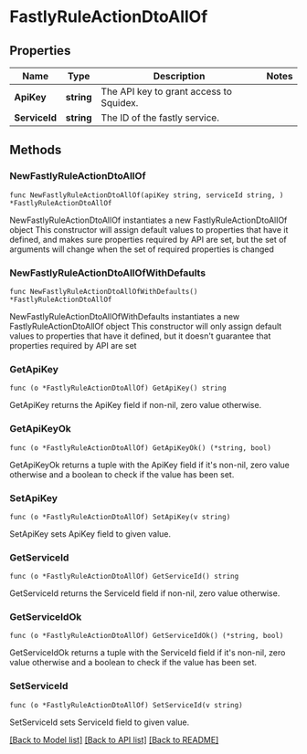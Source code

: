 # FastlyRuleActionDtoAllOf

## Properties

Name | Type | Description | Notes
------------ | ------------- | ------------- | -------------
**ApiKey** | **string** | The API key to grant access to Squidex. | 
**ServiceId** | **string** | The ID of the fastly service. | 

## Methods

### NewFastlyRuleActionDtoAllOf

`func NewFastlyRuleActionDtoAllOf(apiKey string, serviceId string, ) *FastlyRuleActionDtoAllOf`

NewFastlyRuleActionDtoAllOf instantiates a new FastlyRuleActionDtoAllOf object
This constructor will assign default values to properties that have it defined,
and makes sure properties required by API are set, but the set of arguments
will change when the set of required properties is changed

### NewFastlyRuleActionDtoAllOfWithDefaults

`func NewFastlyRuleActionDtoAllOfWithDefaults() *FastlyRuleActionDtoAllOf`

NewFastlyRuleActionDtoAllOfWithDefaults instantiates a new FastlyRuleActionDtoAllOf object
This constructor will only assign default values to properties that have it defined,
but it doesn't guarantee that properties required by API are set

### GetApiKey

`func (o *FastlyRuleActionDtoAllOf) GetApiKey() string`

GetApiKey returns the ApiKey field if non-nil, zero value otherwise.

### GetApiKeyOk

`func (o *FastlyRuleActionDtoAllOf) GetApiKeyOk() (*string, bool)`

GetApiKeyOk returns a tuple with the ApiKey field if it's non-nil, zero value otherwise
and a boolean to check if the value has been set.

### SetApiKey

`func (o *FastlyRuleActionDtoAllOf) SetApiKey(v string)`

SetApiKey sets ApiKey field to given value.


### GetServiceId

`func (o *FastlyRuleActionDtoAllOf) GetServiceId() string`

GetServiceId returns the ServiceId field if non-nil, zero value otherwise.

### GetServiceIdOk

`func (o *FastlyRuleActionDtoAllOf) GetServiceIdOk() (*string, bool)`

GetServiceIdOk returns a tuple with the ServiceId field if it's non-nil, zero value otherwise
and a boolean to check if the value has been set.

### SetServiceId

`func (o *FastlyRuleActionDtoAllOf) SetServiceId(v string)`

SetServiceId sets ServiceId field to given value.



[[Back to Model list]](../README.md#documentation-for-models) [[Back to API list]](../README.md#documentation-for-api-endpoints) [[Back to README]](../README.md)


